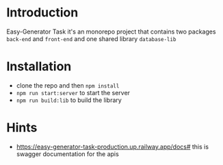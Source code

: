 # Introduction

Easy-Generator Task 
it's an monorepo project that contains two packages `back-end` and `front-end` and one shared library `database-lib` 

# Installation

- clone the repo and then `npm install`
- `npm run start:server` to start the server
- `npm run build:lib` to build the library

# Hints 
- https://easy-generator-task-production.up.railway.app/docs# this is swagger documentation for the apis

